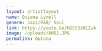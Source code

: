 ```yaml
---
layout: artistlayout
name: Quiana Lynell
genere: Jazz/R&B/ Soul
link: https://youtu.be/H2SS3z81ZvA
image: /uploads/8052.JPG
permalink: Quiana
---
```

